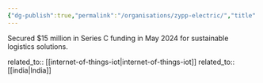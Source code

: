 ```yaml
---
{"dg-publish":true,"permalink":"/organisations/zypp-electric/","title":"Zypp Electric"}
---
```



Secured $15 million in Series C funding in May 2024 for sustainable logistics solutions.

related_to:: [[internet-of-things-iot\|internet-of-things-iot]]
related_to:: [[india\|India]]
